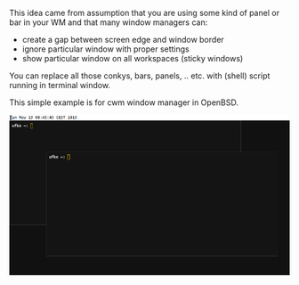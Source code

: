 This idea came from assumption that you are using some kind of panel or
bar in your WM and that many window managers can:

* create a gap between screen edge and window border
* ignore particular window with proper settings
* show particular window on all workspaces (sticky windows)

You can replace all those conkys, bars, panels, ..  etc.  with (shell)
script running in terminal window.

This simple example is for cwm window manager in OpenBSD.

![termbar running in cwm](./shot_08:45:45.png?raw=true)
